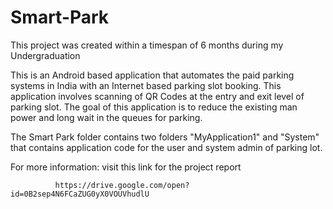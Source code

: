 # Smart-Park

   This project was created within a timespan of 6 months during my Undergraduation 

   This is an Android based application that automates the paid parking systems in India with an Internet based parking slot booking. This application involves scanning of QR Codes at the entry and exit level of parking slot. The goal of this application is to reduce the existing man power and long wait in the queues for parking.


   The Smart Park folder contains two folders "MyApplication1" and "System" that contains application code for the user and system admin of parking lot. 

   For more information:
     visit this link for the project report
          
              https://drive.google.com/open?id=0B2sep4N6FCaZUG0yX0VOUVhudlU
        
